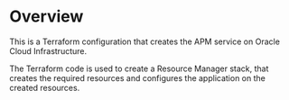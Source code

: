# Overview
This is a Terraform configuration that creates the APM service on Oracle Cloud Infrastructure.

The Terraform code is used to create a Resource Manager stack, that creates the required resources and configures the application on the created resources.